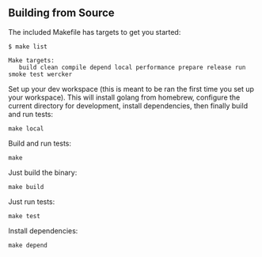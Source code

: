 ## Building from Source

The included Makefile has targets to get you started:

```
$ make list

Make targets:
   build clean compile depend local performance prepare release run smoke test wercker
```

Set up your dev workspace (this is meant to be ran the first time you set up your workspace). This will install golang from homebrew, configure the current directory for development, install dependencies, then finally build and run tests:

```
make local
```

Build and run tests:
```
make
```

Just build the binary:
```
make build
```

Just run tests:
```
make test
```

Install dependencies:
```
make depend
```
